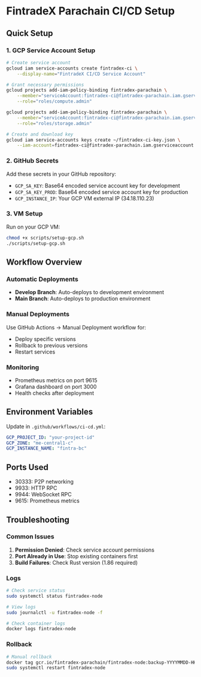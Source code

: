 # FintradeX Parachain CI/CD Setup

## Quick Setup

### 1. GCP Service Account Setup
```bash
# Create service account
gcloud iam service-accounts create fintradex-ci \
    --display-name="FintradeX CI/CD Service Account"

# Grant necessary permissions
gcloud projects add-iam-policy-binding fintradex-parachain \
    --member="serviceAccount:fintradex-ci@fintradex-parachain.iam.gserviceaccount.com" \
    --role="roles/compute.admin"

gcloud projects add-iam-policy-binding fintradex-parachain \
    --member="serviceAccount:fintradex-ci@fintradex-parachain.iam.gserviceaccount.com" \
    --role="roles/storage.admin"

# Create and download key
gcloud iam service-accounts keys create ~/fintradex-ci-key.json \
    --iam-account=fintradex-ci@fintradex-parachain.iam.gserviceaccount.com
```

### 2. GitHub Secrets
Add these secrets in your GitHub repository:

- `GCP_SA_KEY`: Base64 encoded service account key for development
- `GCP_SA_KEY_PROD`: Base64 encoded service account key for production
- `GCP_INSTANCE_IP`: Your GCP VM external IP (34.18.110.23)

### 3. VM Setup
Run on your GCP VM:
```bash
chmod +x scripts/setup-gcp.sh
./scripts/setup-gcp.sh
```

## Workflow Overview

### Automatic Deployments
- **Develop Branch**: Auto-deploys to development environment
- **Main Branch**: Auto-deploys to production environment

### Manual Deployments
Use GitHub Actions → Manual Deployment workflow for:
- Deploy specific versions
- Rollback to previous versions
- Restart services

### Monitoring
- Prometheus metrics on port 9615
- Grafana dashboard on port 3000
- Health checks after deployment

## Environment Variables
Update in `.github/workflows/ci-cd.yml`:
```yaml
GCP_PROJECT_ID: "your-project-id"
GCP_ZONE: "me-central1-c"
GCP_INSTANCE_NAME: "fintra-bc"
```

## Ports Used
- 30333: P2P networking
- 9933: HTTP RPC
- 9944: WebSocket RPC
- 9615: Prometheus metrics

## Troubleshooting

### Common Issues
1. **Permission Denied**: Check service account permissions
2. **Port Already in Use**: Stop existing containers first
3. **Build Failures**: Check Rust version (1.86 required)

### Logs
```bash
# Check service status
sudo systemctl status fintradex-node

# View logs
sudo journalctl -u fintradex-node -f

# Check container logs
docker logs fintradex-node
```

### Rollback
```bash
# Manual rollback
docker tag gcr.io/fintradex-parachain/fintradex-node:backup-YYYYMMDD-HHMMSS gcr.io/fintradex-parachain/fintradex-node:latest
sudo systemctl restart fintradex-node
``` 
